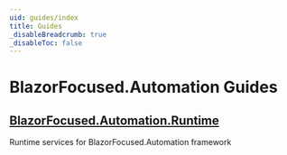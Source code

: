 ```yaml
---
uid: guides/index
title: Guides
_disableBreadcrumb: true
_disableToc: false
---
```


# BlazorFocused.Automation Guides

## [BlazorFocused.Automation.Runtime](runtime/index.md)

Runtime services for BlazorFocused.Automation framework
